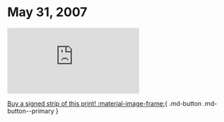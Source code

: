 # May 31, 2007

![](https://www.achewood.com/comic.php?date=05312007)

[Buy a signed strip of this print! :material-image-frame:](https://achewood-holiday-pop-up.myshopify.com/products/strip#05312007){ .md-button .md-button--primary }
